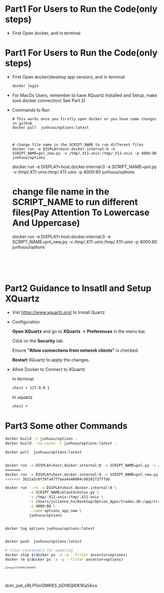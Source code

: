 # Part1 For Users to Run the Code(only steps)

- First Open docker, and in terminal

# Part1 For Users to Run the Code(only steps)

- First Open docker(desktop app version), and in terminal
  ```bash
  docker login
  ```

  

- For MacOs Users, remember to have XQuartz Installed and Setup, make sure docker connection( See Part 2)

- Commands to Run

  ```
  # This works once you firstly open docker or you have some changes in github
  docker pull  junhuuu/options:latest 
  


  # change file name in the SCRIPT_NAME to run different files
  docker run -e DISPLAY=host.docker.internal:0 -e SCRIPT_NAME=pnl_new.py -v /tmp/.X11-unix:/tmp/.X11-unix -p 4000:80 junhuuu/options
  ```

  docker run -e DISPLAY=host.docker.internal:0 -e SCRIPT_NAME=pnl.py -v /tmp/.X11-unix:/tmp/.X11-unix -p 4000:80 junhuuu/options

  # change file name in the SCRIPT_NAME to run different files(Pay Attention To Lowercase And Uppercase)
  docker run -e DISPLAY=host.docker.internal:0 -e SCRIPT_NAME=pnl_new.py -v /tmp/.X11-unix:/tmp/.X11-unix -p 4000:80 junhuuu/options
  ```



  

# Part2 Guidance to Insatll and Setup XQuartz

- Vist https://www.xquartz.org/ to Install Quartz

- Configuration

  **Open XQuartz** and go to **XQuartz** -> **Preferences** in the menu bar.

  Click on the **Security** tab.

  Ensure **"Allow connections from network clients"** is checked.

  **Restart** XQuartz to apply the changes.

- Allow Docker to Connect to XQuartz

  In terminal

  ```bash
  xhost + 127.0.0.1
  ```

  In xquartz

  ```bash
  xhost +
  ```



# Part3 Some other Commands

```bash
docker build -t junhuuu/options .
docker build --no-cache -t junhuuu/options:latest .

docker pull  junhuuu/options:latest 


docker run -e DISPLAY=host.docker.internal:0 -e SCRIPT_NAME=pnl.py -v /tmp/.X11-unix:/tmp/.X11-unix -p 4000:80 junhuuu/options
=======
docker run -e DISPLAY=host.docker.internal:0 -e SCRIPT_NAME=pnl_new.py -v /tmp/.X11-unix:/tmp/.X11-unix -p 4000:80 junhuuu/options
>>>>>>> 3b21a2c6f39fa4777aaa4a46004c9024272fffab

docker run --rm -e DISPLAY=host.docker.internal:0 \
           -e SCRIPT_NAME=blackScholes.py \
           -v /tmp/.X11-unix:/tmp/.X11-unix \
           -v /Users/julienne_hu/Desktop/Option_Apps/trades.db:/app/trades.db \
           -p 4000:80 \
           --name options_app_new \
           junhuuu/options


docker tag options junhuuu/options:latest


docker push  junhuuu/options:latest 

# clean containers for updating
docker stop $(docker ps -a -q --filter ancestor=options)
docker rm $(docker ps -a -q --filter ancestor=options)

```

<img src="/Users/julienne_hu/Library/Application Support/typora-user-images/image-20240616221806615.png" alt="image-20240616221806615" style="zoom:50%;" />

​	

dckr_pat_oRLP5mOMKKS_bDlWQXlK1Ka5Aos

